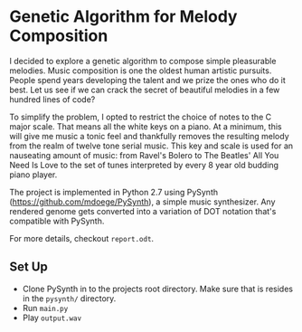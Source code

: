 # Genetic Algorithm for Melody Composition

I decided to explore a genetic algorithm to compose simple pleasurable melodies.
Music composition is one the oldest human artistic pursuits. People spend years
developing the talent and we prize the ones who do it best. Let us see if we can
crack the secret of beautiful melodies in a few hundred lines of code?

To simplify the problem, I opted to restrict the choice of notes to the C major
scale. That means all the white keys on a piano. At a minimum, this will give me
music a tonic feel and thankfully removes the resulting melody from the realm of
twelve tone serial music. This key and scale is used for an nauseating amount
of music: from Ravel's Bolero to The Beatles' All You Need Is Love to the set of
tunes interpreted by every 8 year old budding piano player.

The project is implemented in Python 2.7 using PySynth
(https://github.com/mdoege/PySynth), a simple music
synthesizer. Any rendered genome gets converted into a variation of DOT notation
that's compatible with PySynth.

For more details, checkout `report.odt`.

## Set Up

* Clone PySynth in to the projects root directory. Make sure that is resides in
  the `pysynth/` directory.
* Run `main.py`
* Play `output.wav`
